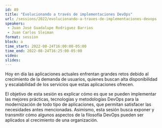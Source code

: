```yaml
---
id: A9
title: "Evolucionando a través de implementaciones DevOps"
url: /sessions/2022/evolucionando-a-traves-de-implementaciones-devops
speakers:
 - Juan José Guadalupe Rodriguez Barrios
 - Juan Carlos Sleiman
format: session
block: a
time_start: 2022-08-24T16:00:00-05:00
time_end: 2022-08-24T16:25:00-05:00
video: 
slides:
---
```


Hoy en día las aplicaciones actuales enfrentan grandes retos debido al crecimiento de la
demanda de usuarios, quienes buscan alta disponibilidad y escalabilidad de los servicios
que estas aplicaciones ofrecen.

El objetivo de esta sesión es explicar cómo es que se pueden implementar las mejores
prácticas, tecnologías y metodologías DevOps para la modernización de todo tipo de
aplicaciones, que permitan satisfacer las necesidades antes mencionadas. Asimismo, esta
sesión busca exponer y transmitir cómo algunos aspectos de la filosofía DevOps pueden ser
aplicados al crecimiento de una organización.